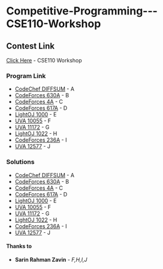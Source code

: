 # Competitive-Programming---CSE110-Workshop

## Contest Link

[Click Here](https://vjudge.net/contest/356948) - CSE110 Workshop

### Program Link

* [CodeChef DIFFSUM](https://www.codechef.com/problems/DIFFSUM) - A
* [CodeForces 630A](https://codeforces.com/problemset/problem/630/A) - B
* [CodeForces 4A](https://codeforces.com/problemset/problem/4/A) - C
* [CodeForces 617A](https://codeforces.com/problemset/problem/617/A) - D
* [LightOJ 1000](http://lightoj.com/login_main.php?url=volume_showproblem.php?problem=1000) - E
* [UVA 10055](https://onlinejudge.org/index.php?option=com_onlinejudge&Itemid=8&page=show_problem&problem=996) - F
* [UVA 11172](https://onlinejudge.org/index.php?option=com_onlinejudge&Itemid=8&page=show_problem&problem=2113) - G
* [LightOJ 1022](http://lightoj.com/login_main.php?url=volume_showproblem.php?problem=1022) - H
* [CodeForces 236A](https://codeforces.com/problemset/problem/236/A) - I
* [UVA 12577](https://onlinejudge.org/index.php?option=com_onlinejudge&Itemid=8&page=show_problem&problem=4022) - J

### Solutions

* [CodeChef DIFFSUM](https://github.com/errhythm/Competitive-Programming---CSE110-Workshop/blob/master/A.java) - A
* [CodeForces 630A](https://github.com/errhythm/Competitive-Programming---CSE110-Workshop/blob/master/B.java) - B
* [CodeForces 4A](https://github.com/errhythm/Competitive-Programming---CSE110-Workshop/blob/master/C.java) - C
* [CodeForces 617A](https://github.com/errhythm/Competitive-Programming---CSE110-Workshop/blob/master/D.java) - D
* [LightOJ 1000](https://github.com/errhythm/Competitive-Programming---CSE110-Workshop/blob/master/E.java) - E
* [UVA 10055](https://github.com/errhythm/Competitive-Programming---CSE110-Workshop/blob/master/F.java) - F
* [UVA 11172](https://github.com/errhythm/Competitive-Programming---CSE110-Workshop/blob/master/G.java) - G
* [LightOJ 1022](https://github.com/errhythm/Competitive-Programming---CSE110-Workshop/blob/master/H.java) - H
* [CodeForces 236A](https://github.com/errhythm/Competitive-Programming---CSE110-Workshop/blob/master/I.java) - I
* [UVA 12577](https://github.com/errhythm/Competitive-Programming---CSE110-Workshop/blob/master/J.java) - J

#### Thanks to

* **Sarin Rahman Zavin** - *F,H,I,J* 

